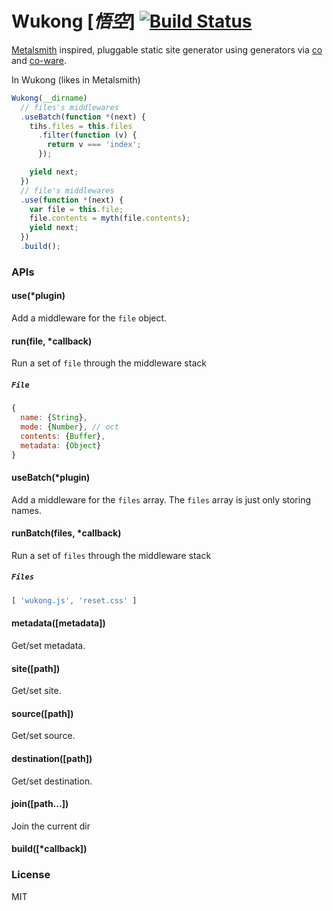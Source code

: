 # Wukong [*悟空*] [![Build Status](https://travis-ci.org/fundon/wukong.svg)](https://travis-ci.org/fundon/wukong)

[Metalsmith][] inspired, pluggable static site generator using generators via [co][] and [co-ware][].

In Wukong (likes in Metalsmith)

```js
Wukong(__dirname)
  // files's middlewares
  .useBatch(function *(next) {
    tihs.files = this.files
      .filter(function (v) {
        return v === 'index';
      });

    yield next;
  })
  // file's middlewares
  .use(function *(next) {
    var file = this.file;
    file.contents = myth(file.contents);
    yield next;
  })
  .build();
```

### APIs

#### use(*plugin)

  Add a middleware for the `file` object.

#### run(file, *callback)

  Run a set of `file` through the middleware stack

##### `File`

```js
{
  name: {String},
  mode: {Number}, // oct
  contents: {Buffer},
  metadata: {Object}
}
```

#### useBatch(*plugin)

  Add a middleware for the `files` array.
  The `files` array is just only storing names.

#### runBatch(files, *callback)

  Run a set of `files` through the middleware stack

##### `Files`

```js
[ 'wukong.js', 'reset.css' ]
```

#### metadata([metadata])

  Get/set metadata.

#### site([path])

  Get/set site.

#### source([path])

  Get/set source.

#### destination([path])

  Get/set destination.

#### join([path...])

  Join the current dir

#### build([*callback])


### License

MIT

[co]: https://github.com/visionmedia/co
[co-ware]: https://github.com/fundon/co-ware
[metalsmith]: https://github.com/segmentio/metalsmith
